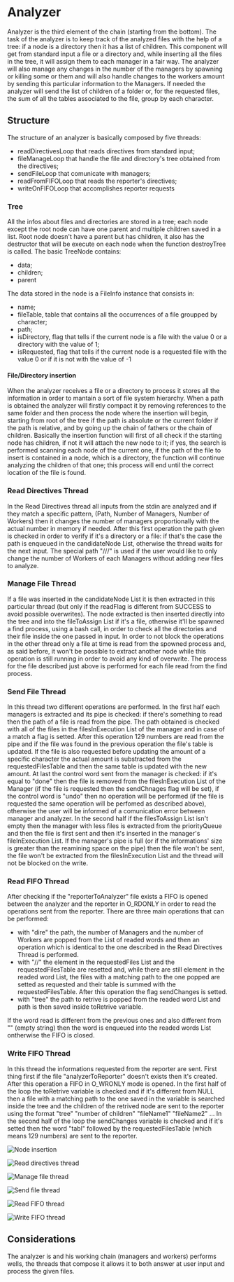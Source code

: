 # Analyzer
Analyzer is the third element of the chain (starting from the bottom). The task of the analyzer is to keep track of the analyzed files with the help of a tree: if a node is a directory then it has a list of children. This component will get from standard input a file or a directory and, while inserting all the files in the tree, it will assign them to each manager in a fair way. The analyzer will also manage any changes in the number of the managers by spawning or killing some or them and will also handle changes to the workers amount by sending this particular information to the Managers. If needed the analyzer will send the list of children of a folder or, for the requested files, the sum of all the tables associated to the file, group by each character.

## Structure
The structure of an analyzer is basically composed by five threads:

* readDirectivesLoop that reads directives from standard input;
* fileManageLoop that handle the file and directory's tree obtained from the directives;
* sendFileLoop that comunicate with managers;
* readFromFIFOLoop that reads the reporter's directives;
* writeOnFIFOLoop that accomplishes reporter requests

### Tree
All the infos about files and directories are stored in a tree; each node except the root node can have one parent and multiple children saved in a list. Root node doesn't have a parent but has children, it also has the destructor that will be execute on each node when the function destroyTree is called.
The basic TreeNode contains:

* data;
* children;
* parent

The data stored in the node is a FileInfo instance that consists in:

* name;
* fileTable, table that contains all the occurrences of a file groupped by character;
* path;
* isDirectory, flag that tells if the current node is a file with the value 0 or a directory with the value of 1;
* isRequested, flag that tells if the current node is a requested file with the value 0 or if it is not with the value of -1

#### File/Directory insertion
When the analyzer receives a file or a directory to process it stores all the information in order to mantain a sort of file system hierarchy. 
When a path is obtained the analyzer will firstly compact it by removing references to the same folder and then process the node where the insertion will begin, starting from root of the tree if the path is absolute or the current folder if the path is relative, and by going up the chain of fathers or the chain of children.
Basically the insertion function will first of all check if the starting node has children, if not it will attach the new node to it; if yes, the search is performed scanning each node of the current one, if the path of the file to insert is contained in a node, which is a directory, the function will continue analyzing the children of that one; this process will end until the correct location of the file is found.

### Read Directives Thread
In the Read Directives thread all inputs from the stdin are analyzed and if they match a specific pattern, (Path, Number of Managers, Number of Workers) then it changes the number of managers proportionally with the actual number in memory if needed. After this first operation the path given is checked in order to verify if it's a directory or a file: if that's the case the path is enqueued in the candidateNode List, otherwise the thread waits for the next input. The special path "///" is used if the user would like to only change the number of Workers of each Managers without adding new files to analyze.


### Manage File Thread
If a file was inserted in the candidateNode List it is then extracted in this particular thread (but only if the readFlag is different from SUCCESS to avoid possible overwrites). The node extracted is then inserted directly into the tree and into the fileToAssign List if it's a file, otherwise it'll be spawned a find process, using a bash call, in order to check all the directories and their file inside the one passed in input. In order to not block the operations in the other thread only a file at time is read from the spowned process and, as said before, it won't be possible to extract another node while this operation is still running in order to avoid any kind of overwrite. The process for the file described just above is performed for each file read from the find process.

### Send File Thread
In this thread two different operations are performed.
In the first half each managers is extracted and its pipe is checked: if there's something to read then the path of a file is read from the pipe. The path obtained is checked with all of the files in the filesInExecution List of the manager and in case of a match a flag is setted. After this operation 129 numbers are read from the pipe and if the file was found in the previous operation the file's table is updated. If the file is also requested before updating the amount of a specific character the actual amount is substracted from the requestedFilesTable and then the same table is updated with the new amount. At last the control word sent from the manager is checked: if it's equal to "done" then the file is removed from the filesInExecution List of the Manager (if the file is requested then the sendChnages flag will be set), if the control word is "undo" then no operation will be performed (if the file is requested the same operation will be perfomed as described above), otherwise the user will be informed of a comunication error between manager and analyzer.
In the second half if the filesToAssign List isn't empty then the manager with less files is extracted from the priorityQueue and then the file is first sent and then it's inserted in the manager's fileInExecution List. If the manager's pipe is full (or if the informations' size is greater than the reamining space on the pipe) then the file won't be sent, the file won't be extracted from the filesInExecution List and the thread will not be blocked on the write.

### Read FIFO Thread
After checking if the "reporterToAnalyzer" file exists a FIFO is opened between the analyzer and the reporter in O_RDONLY in order to read the operations sent from the reporter. There are three main operations that can be performed:

* with "dire" the path, the number of Managers and the number of Workers are popped from the List of readed words and then an operation which is identical to the one described in the Read Directives Thread is performed.
* with "//" the element in the requestedFiles List and the requestedFilesTable are resetted and, while there are still element in the readed word List, the files with a matching path to the one popped are setted as requested and their table is summed with the requestedFilesTable. After this operation the flag sendChanges is setted.
* with "tree" the path to retrive is popped from the readed word List and path is then saved inside toRetrive variable.

If the word read is different from the previous ones and also different from "" (empty string) then the word is enqueued into the readed words List ontherwise the FIFO is closed.



### Write FIFO Thread
In this thread the informations requested from the reporter are sent. First thing first if the file "analyzerToReporter" doesn't exists then it's created. After this operation a FIFO in O_WRONLY mode is opened. In the first half of the loop the toRetrive variable is checked and if it's different from NULL then a file with a matching path to the one saved in the variable is searched inside the tree and the children of the retrived node are sent to the reporter using the format "tree" "number of children" "fileName1" "fileName2" ...
In the second half of the loop the sendChanges variable is checked and if it's setted then the word "tabl" followed by the requestedFilesTable (which means 129 numbers) are sent to the reporter.

![Node insertion](./treeInsertion.png)

![Read directives thread](./readDirectivesThread.png)

![Manage file thread](./manageFileThread.png)

![Send file thread](./sendFileThread.png)

![Read FIFO thread](./readFifoThread.png)

![Write FIFO thread](./writeFifoThread.png)

## Considerations
The analyzer is and his working chain (managers and workers) performs wells, the threads that compose it allows it to both answer at user input and process the given files.